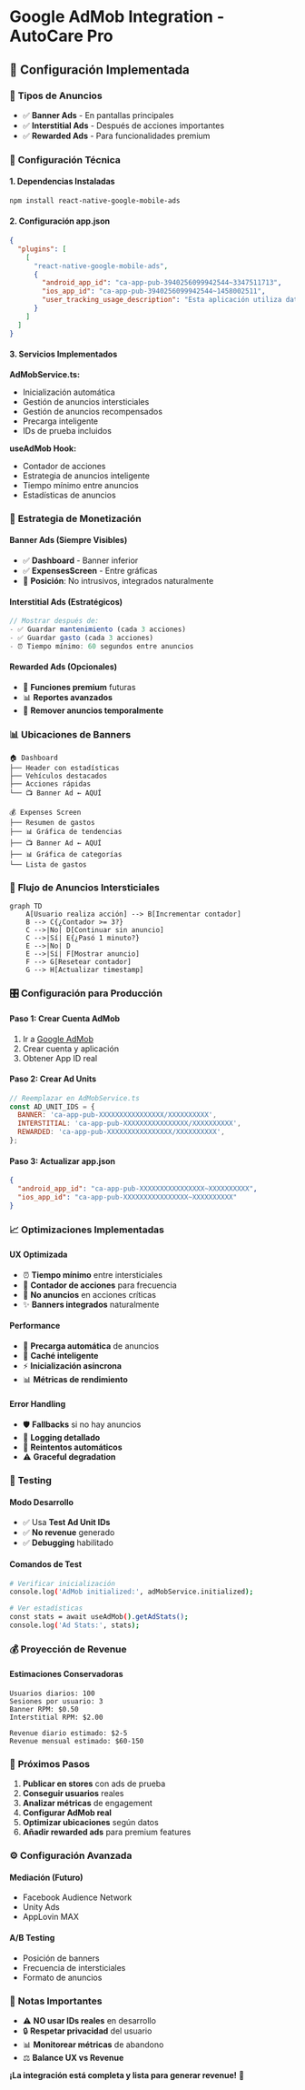 # Google AdMob Integration - AutoCare Pro

## 🎯 Configuración Implementada

### 📱 **Tipos de Anuncios**
- ✅ **Banner Ads** - En pantallas principales
- ✅ **Interstitial Ads** - Después de acciones importantes
- ✅ **Rewarded Ads** - Para funcionalidades premium

### 🔧 **Configuración Técnica**

#### **1. Dependencias Instaladas**
```bash
npm install react-native-google-mobile-ads
```

#### **2. Configuración app.json**
```json
{
  "plugins": [
    [
      "react-native-google-mobile-ads",
      {
        "android_app_id": "ca-app-pub-3940256099942544~3347511713",
        "ios_app_id": "ca-app-pub-3940256099942544~1458002511",
        "user_tracking_usage_description": "Esta aplicación utiliza datos para mostrar anuncios personalizados."
      }
    ]
  ]
}
```

#### **3. Servicios Implementados**

**AdMobService.ts:**
- Inicialización automática
- Gestión de anuncios intersticiales
- Gestión de anuncios recompensados
- Precarga inteligente
- IDs de prueba incluidos

**useAdMob Hook:**
- Contador de acciones
- Estrategia de anuncios inteligente
- Tiempo mínimo entre anuncios
- Estadísticas de anuncios

### 🎯 **Estrategia de Monetización**

#### **Banner Ads (Siempre Visibles)**
- ✅ **Dashboard** - Banner inferior
- ✅ **ExpensesScreen** - Entre gráficas
- 📍 **Posición**: No intrusivos, integrados naturalmente

#### **Interstitial Ads (Estratégicos)**
```javascript
// Mostrar después de:
- ✅ Guardar mantenimiento (cada 3 acciones)
- ✅ Guardar gasto (cada 3 acciones)
- ⏰ Tiempo mínimo: 60 segundos entre anuncios
```

#### **Rewarded Ads (Opcionales)**
- 🚀 **Funciones premium** futuras
- 📊 **Reportes avanzados**
- 🎁 **Remover anuncios temporalmente**

### 📊 **Ubicaciones de Banners**

```
🏠 Dashboard
├── Header con estadísticas
├── Vehículos destacados
├── Acciones rápidas
└── 📺 Banner Ad ← AQUÍ

💰 Expenses Screen  
├── Resumen de gastos
├── 📊 Gráfica de tendencias
├── 📺 Banner Ad ← AQUÍ
├── 📊 Gráfica de categorías
└── Lista de gastos
```

### 🔄 **Flujo de Anuncios Intersticiales**

```mermaid
graph TD
    A[Usuario realiza acción] --> B[Incrementar contador]
    B --> C{¿Contador >= 3?}
    C -->|No| D[Continuar sin anuncio]
    C -->|Sí| E{¿Pasó 1 minuto?}
    E -->|No| D
    E -->|Sí| F[Mostrar anuncio]
    F --> G[Resetear contador]
    G --> H[Actualizar timestamp]
```

### 🎛️ **Configuración para Producción**

#### **Paso 1: Crear Cuenta AdMob**
1. Ir a [Google AdMob](https://admob.google.com/)
2. Crear cuenta y aplicación
3. Obtener App ID real

#### **Paso 2: Crear Ad Units**
```javascript
// Reemplazar en AdMobService.ts
const AD_UNIT_IDS = {
  BANNER: 'ca-app-pub-XXXXXXXXXXXXXXXX/XXXXXXXXXX',
  INTERSTITIAL: 'ca-app-pub-XXXXXXXXXXXXXXXX/XXXXXXXXXX', 
  REWARDED: 'ca-app-pub-XXXXXXXXXXXXXXXX/XXXXXXXXXX',
};
```

#### **Paso 3: Actualizar app.json**
```json
{
  "android_app_id": "ca-app-pub-XXXXXXXXXXXXXXXX~XXXXXXXXXX",
  "ios_app_id": "ca-app-pub-XXXXXXXXXXXXXXXX~XXXXXXXXXX"
}
```

### 📈 **Optimizaciones Implementadas**

#### **UX Optimizada**
- ⏰ **Tiempo mínimo** entre intersticiales
- 🎯 **Contador de acciones** para frecuencia
- 🚫 **No anuncios** en acciones críticas
- ✨ **Banners integrados** naturalmente

#### **Performance**
- 🔄 **Precarga automática** de anuncios
- 💾 **Caché inteligente** 
- ⚡ **Inicialización asíncrona**
- 📊 **Métricas de rendimiento**

#### **Error Handling**
- 🛡️ **Fallbacks** si no hay anuncios
- 📝 **Logging detallado**
- 🔄 **Reintentos automáticos**
- ⚠️ **Graceful degradation**

### 🧪 **Testing**

#### **Modo Desarrollo**
- ✅ Usa **Test Ad Unit IDs**
- ✅ **No revenue** generado
- ✅ **Debugging** habilitado

#### **Comandos de Test**
```bash
# Verificar inicialización
console.log('AdMob initialized:', adMobService.initialized);

# Ver estadísticas
const stats = await useAdMob().getAdStats();
console.log('Ad Stats:', stats);
```

### 💰 **Proyección de Revenue**

#### **Estimaciones Conservadoras**
```
Usuarios diarios: 100
Sesiones por usuario: 3
Banner RPM: $0.50
Interstitial RPM: $2.00

Revenue diario estimado: $2-5
Revenue mensual estimado: $60-150
```

### 🚀 **Próximos Pasos**

1. **Publicar en stores** con ads de prueba
2. **Conseguir usuarios** reales
3. **Analizar métricas** de engagement
4. **Configurar AdMob real** 
5. **Optimizar ubicaciones** según datos
6. **Añadir rewarded ads** para premium features

### ⚙️ **Configuración Avanzada**

#### **Mediación (Futuro)**
- Facebook Audience Network
- Unity Ads
- AppLovin MAX

#### **A/B Testing**
- Posición de banners
- Frecuencia de intersticiales  
- Formato de anuncios

### 🎯 **Notas Importantes**

- ⚠️ **NO usar IDs reales** en desarrollo
- 🔒 **Respetar privacidad** del usuario
- 📊 **Monitorear métricas** de abandono
- ⚖️ **Balance UX vs Revenue**

**¡La integración está completa y lista para generar revenue!** 🎉
